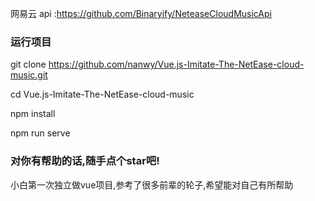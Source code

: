 
网易云 api :https://github.com/Binaryify/NeteaseCloudMusicApi
### 运行项目
git clone https://github.com/nanwy/Vue.js-Imitate-The-NetEase-cloud-music.git

cd Vue.js-Imitate-The-NetEase-cloud-music

npm install

npm run serve

### 对你有帮助的话,随手点个star吧!
小白第一次独立做vue项目,参考了很多前辈的轮子,希望能对自己有所帮助

